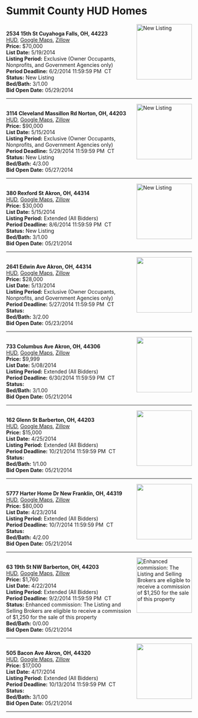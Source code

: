 # Summit County HUD Homes

[<img alt="New Listing" src="https://www.hudhomestore.com/pages/ImageShow.aspx?Case=412-559698" align="right" style="height:150px;">](http://www.hudhomestore.com/Listing/PropertyDetails.aspx?caseNumber=412-559698)  
**2534 15th St Cuyahoga Falls, OH, 44223**  
[HUD](http://www.hudhomestore.com/Listing/PropertyDetails.aspx?caseNumber=412-559698), [Google Maps](http://maps.google.com/maps?q=2534+15th+St+Cuyahoga+Falls%2C+OH%2C+44223), [Zillow](http://www.zillow.com/homes/2534+15th+St+Cuyahoga+Falls%2C+OH%2C+44223/)  
**Price:** $70,000  
**List Date:** 5/19/2014  
**Listing Period:** Exclusive (Owner Occupants, Nonprofits, and Government Agencies only)  
**Period Deadline:** 6/2/2014 11:59:59 PM  CT  
**Status:** New Listing  
**Bed/Bath:** 3/1.00  
**Bid Open Date:** 05/29/2014

***

[<img alt="New Listing" src="https://www.hudhomestore.com/pages/ImageShow.aspx?Case=412-556898" align="right" style="height:150px;">](http://www.hudhomestore.com/Listing/PropertyDetails.aspx?caseNumber=412-556898)  
**3114 Cleveland Massillon Rd Norton, OH, 44203**  
[HUD](http://www.hudhomestore.com/Listing/PropertyDetails.aspx?caseNumber=412-556898), [Google Maps](http://maps.google.com/maps?q=3114+Cleveland+Massillon+Rd+Norton%2C+OH%2C+44203), [Zillow](http://www.zillow.com/homes/3114+Cleveland+Massillon+Rd+Norton%2C+OH%2C+44203/)  
**Price:** $90,000  
**List Date:** 5/15/2014  
**Listing Period:** Exclusive (Owner Occupants, Nonprofits, and Government Agencies only)  
**Period Deadline:** 5/29/2014 11:59:59 PM  CT  
**Status:** New Listing  
**Bed/Bath:** 4/3.00  
**Bid Open Date:** 05/27/2014

***

[<img alt="New Listing" src="https://www.hudhomestore.com/pages/ImageShow.aspx?Case=412-384212" align="right" style="height:150px;">](http://www.hudhomestore.com/Listing/PropertyDetails.aspx?caseNumber=412-384212)  
**380 Rexford St Akron, OH, 44314**  
[HUD](http://www.hudhomestore.com/Listing/PropertyDetails.aspx?caseNumber=412-384212), [Google Maps](http://maps.google.com/maps?q=380+Rexford+St+Akron%2C+OH%2C+44314), [Zillow](http://www.zillow.com/homes/380+Rexford+St+Akron%2C+OH%2C+44314/)  
**Price:** $30,000  
**List Date:** 5/15/2014  
**Listing Period:** Extended (All Bidders)  
**Period Deadline:** 8/6/2014 11:59:59 PM  CT  
**Status:** New Listing  
**Bed/Bath:** 3/1.00  
**Bid Open Date:** 05/21/2014

***

[<img alt="" src="https://www.hudhomestore.com/pages/ImageShow.aspx?Case=412-543702" align="right" style="height:150px;">](http://www.hudhomestore.com/Listing/PropertyDetails.aspx?caseNumber=412-543702)  
**2641 Edwin Ave Akron, OH, 44314**  
[HUD](http://www.hudhomestore.com/Listing/PropertyDetails.aspx?caseNumber=412-543702), [Google Maps](http://maps.google.com/maps?q=2641+Edwin+Ave+Akron%2C+OH%2C+44314), [Zillow](http://www.zillow.com/homes/2641+Edwin+Ave+Akron%2C+OH%2C+44314/)  
**Price:** $28,000  
**List Date:** 5/13/2014  
**Listing Period:** Exclusive (Owner Occupants, Nonprofits, and Government Agencies only)  
**Period Deadline:** 5/27/2014 11:59:59 PM  CT  
**Status:**   
**Bed/Bath:** 3/2.00  
**Bid Open Date:** 05/23/2014

***

[<img alt="" src="https://www.hudhomestore.com/pages/ImageShow.aspx?Case=412-442922" align="right" style="height:150px;">](http://www.hudhomestore.com/Listing/PropertyDetails.aspx?caseNumber=412-442922)  
**733 Columbus Ave Akron, OH, 44306**  
[HUD](http://www.hudhomestore.com/Listing/PropertyDetails.aspx?caseNumber=412-442922), [Google Maps](http://maps.google.com/maps?q=733+Columbus+Ave+Akron%2C+OH%2C+44306), [Zillow](http://www.zillow.com/homes/733+Columbus+Ave+Akron%2C+OH%2C+44306/)  
**Price:** $9,999  
**List Date:** 5/08/2014  
**Listing Period:** Extended (All Bidders)  
**Period Deadline:** 6/30/2014 11:59:59 PM  CT  
**Status:**   
**Bed/Bath:** 3/1.00  
**Bid Open Date:** 05/21/2014

***

[<img alt="" src="https://www.hudhomestore.com/pages/ImageShow.aspx?Case=412-552300" align="right" style="height:150px;">](http://www.hudhomestore.com/Listing/PropertyDetails.aspx?caseNumber=412-552300)  
**162 Glenn St Barberton, OH, 44203**  
[HUD](http://www.hudhomestore.com/Listing/PropertyDetails.aspx?caseNumber=412-552300), [Google Maps](http://maps.google.com/maps?q=162+Glenn+St+Barberton%2C+OH%2C+44203), [Zillow](http://www.zillow.com/homes/162+Glenn+St+Barberton%2C+OH%2C+44203/)  
**Price:** $15,000  
**List Date:** 4/25/2014  
**Listing Period:** Extended (All Bidders)  
**Period Deadline:** 10/21/2014 11:59:59 PM  CT  
**Status:**   
**Bed/Bath:** 1/1.00  
**Bid Open Date:** 05/21/2014

***

[<img alt="" src="https://www.hudhomestore.com/pages/ImageShow.aspx?Case=412-568724" align="right" style="height:150px;">](http://www.hudhomestore.com/Listing/PropertyDetails.aspx?caseNumber=412-568724)  
**5777 Harter Home Dr New Franklin, OH, 44319**  
[HUD](http://www.hudhomestore.com/Listing/PropertyDetails.aspx?caseNumber=412-568724), [Google Maps](http://maps.google.com/maps?q=5777+Harter+Home+Dr+New+Franklin%2C+OH%2C+44319), [Zillow](http://www.zillow.com/homes/5777+Harter+Home+Dr+New+Franklin%2C+OH%2C+44319/)  
**Price:** $80,000  
**List Date:** 4/23/2014  
**Listing Period:** Extended (All Bidders)  
**Period Deadline:** 10/7/2014 11:59:59 PM  CT  
**Status:**   
**Bed/Bath:** 4/2.00  
**Bid Open Date:** 05/21/2014

***

[<img alt="Enhanced commission: The Listing and Selling Brokers are eligible to receive a commission of $1,250 for the sale of this property" src="https://www.hudhomestore.com/pages/ImageShow.aspx?Case=412-537707" align="right" style="height:150px;">](http://www.hudhomestore.com/Listing/PropertyDetails.aspx?caseNumber=412-537707)  
**63 19th St NW Barberton, OH, 44203**  
[HUD](http://www.hudhomestore.com/Listing/PropertyDetails.aspx?caseNumber=412-537707), [Google Maps](http://maps.google.com/maps?q=63+19th+St+NW+Barberton%2C+OH%2C+44203), [Zillow](http://www.zillow.com/homes/63+19th+St+NW+Barberton%2C+OH%2C+44203/)  
**Price:** $1,760  
**List Date:** 4/22/2014  
**Listing Period:** Extended (All Bidders)  
**Period Deadline:** 9/2/2014 11:59:59 PM  CT  
**Status:** Enhanced commission: The Listing and Selling Brokers are eligible to receive a commission of $1,250 for the sale of this property  
**Bed/Bath:** 0/0.00  
**Bid Open Date:** 05/21/2014

***

[<img alt="" src="https://www.hudhomestore.com/pages/ImageShow.aspx?Case=412-434307" align="right" style="height:150px;">](http://www.hudhomestore.com/Listing/PropertyDetails.aspx?caseNumber=412-434307)  
**505 Bacon Ave Akron, OH, 44320**  
[HUD](http://www.hudhomestore.com/Listing/PropertyDetails.aspx?caseNumber=412-434307), [Google Maps](http://maps.google.com/maps?q=505+Bacon+Ave+Akron%2C+OH%2C+44320), [Zillow](http://www.zillow.com/homes/505+Bacon+Ave+Akron%2C+OH%2C+44320/)  
**Price:** $17,000  
**List Date:** 4/17/2014  
**Listing Period:** Extended (All Bidders)  
**Period Deadline:** 10/13/2014 11:59:59 PM  CT  
**Status:**   
**Bed/Bath:** 3/1.00  
**Bid Open Date:** 05/21/2014

***

